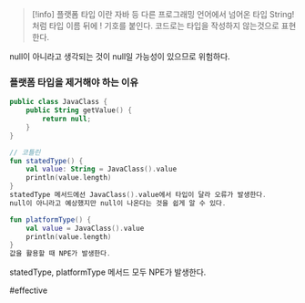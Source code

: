 > [!info] 플랫폼 타입 이란
> 자바 등 다른 프로그래밍 언어에서 넘어온 타입
> String! 처럼 타입 이름 뒤에 ! 기호를 붙인다.
> 코드로는 타입을 작성하지 않는것으로 표현한다.

null이 아니라고 생각되는 것이 null일 가능성이 있으므로 위험하다.
### 플랫폼 타입을 제거해야 하는 이유
``` kotlin
public class JavaClass {
	public String getValue() {
		return null;
	}
}

// 코틀린
fun statedType() {
	val value: String = JavaClass().value
	println(value.length)
}
statedType 메서드에선 JavaClass().value에서 타입이 달라 오류가 발생한다.
null이 아니라고 예상했지만 null이 나온다는 것을 쉽게 알 수 있다.

fun platformType() {
	val value = JavaClass().value
	println(value.length)
}
값을 활용할 때 NPE가 발생한다.
```
statedType, platformType 메서드 모두 NPE가 발생한다.

#effective 